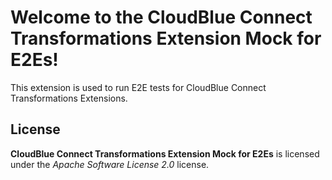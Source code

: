 # Welcome to the CloudBlue Connect Transformations Extension Mock for E2Es!

This extension is used to run E2E tests for CloudBlue Connect Transformations Extensions.

## License

**CloudBlue Connect Transformations Extension Mock for E2Es** is licensed under the *Apache Software License 2.0* license.
